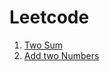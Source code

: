 # Leetcode
1. [Two Sum](https://leetcode.com/problems/two-sum/?envType=featured-list&envId=top-interview-questions)
2. [Add two Numbers](https://leetcode.com/problems/add-two-numbers/description/?envType=featured-list&envId=top-interview-questions)
